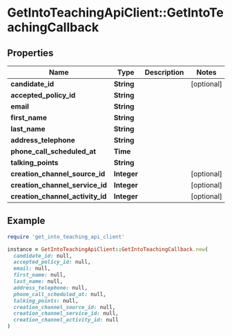 # GetIntoTeachingApiClient::GetIntoTeachingCallback

## Properties

| Name | Type | Description | Notes |
| ---- | ---- | ----------- | ----- |
| **candidate_id** | **String** |  | [optional] |
| **accepted_policy_id** | **String** |  |  |
| **email** | **String** |  |  |
| **first_name** | **String** |  |  |
| **last_name** | **String** |  |  |
| **address_telephone** | **String** |  |  |
| **phone_call_scheduled_at** | **Time** |  |  |
| **talking_points** | **String** |  |  |
| **creation_channel_source_id** | **Integer** |  | [optional] |
| **creation_channel_service_id** | **Integer** |  | [optional] |
| **creation_channel_activity_id** | **Integer** |  | [optional] |

## Example

```ruby
require 'get_into_teaching_api_client'

instance = GetIntoTeachingApiClient::GetIntoTeachingCallback.new(
  candidate_id: null,
  accepted_policy_id: null,
  email: null,
  first_name: null,
  last_name: null,
  address_telephone: null,
  phone_call_scheduled_at: null,
  talking_points: null,
  creation_channel_source_id: null,
  creation_channel_service_id: null,
  creation_channel_activity_id: null
)
```

